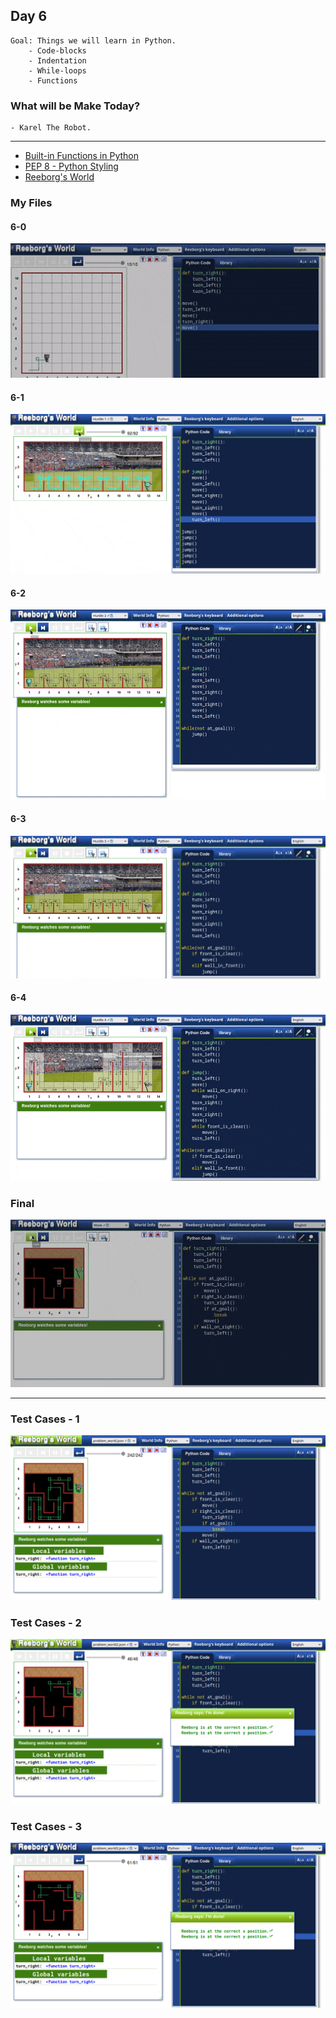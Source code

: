 ## Day 6

    Goal: Things we will learn in Python.
        - Code-blocks
        - Indentation
        - While-loops
        - Functions

### What will be Make Today?
    - Karel The Robot.

----------------------------------------------------------------------------------------
- [Built-in Functions in Python](https://docs.python.org/3/library/functions.html)
- [PEP 8 - Python Styling](https://peps.python.org/pep-0008/)
- [Reeborg's World](https://reeborg.ca/reeborg.html)

### My Files
#### 6-0
![6-0-Reeborg](Reeborg.gif)
#### 6-1
![6-1-Reeborg_hurdle_1_Hard](Reeborg_Hurdle_1_Hard.gif)
#### 6-2
![6-2-Reeborg_hurdle_2_Hard](Reeborg_Hurdle_2_Hard.gif)
#### 6-3
![6-3-Reeborg_hurdle_3_Hard](Reeborg_Hurdle_3_Hard.gif)
#### 6-4
![6-4-Reeborg_hurdle_2_Hard](Reeborg_Hurdle_4_Hard.gif)
### Final
![Final_Project](Final_Reeborg.gif)

----------------------------------------------------------------------------------------

### Test Cases - 1
![Problem_world_1](Reeborg%20World%20Tests/Problem_world_1.png)
### Test Cases - 2
![Problem_world_2](Reeborg%20World%20Tests/Problem_world_2.png)
### Test Cases - 3
![Problem_world_3](Reeborg%20World%20Tests/Problem_world_3.png)

